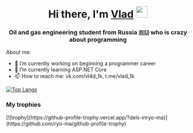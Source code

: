 <h1 align="center">Hi there, I'm <a href="https://t.me/vlad_1k" target="_blank">Vlad</a> 
<img src="https://github.com/blackcater/blackcater/raw/main/images/Hi.gif" height="32"/></h1>
<h3 align="center">Oil and gas engineering student from Russia 🇷🇺 who is crazy about programming</h3>

About me:
- 🔭 I’m currently working on beginning a programmer career
- 🌱 I’m currently learning ASP.NET Core
- 📫 How to reach me: vk.com/vl4d_1k, t.me/vlad_1k


[![Top Langs](https://github-readme-stats.vercel.app/api/top-langs/?username=anuraghazra&layout=compact)](https://github.com/anuraghazra/github-readme-stats)

<h3 align="left">My trophies</h3>
[![trophy](https://github-profile-trophy.vercel.app/?dels-inryo-ma)](https://github.com/ryo-ma/github-profile-trophy)

  
<!--
**dels-in/dels-in** is a ✨ _special_ ✨ repository because its `README.md` (this file) appears on your GitHub profile.

Here are some ideas to get you started:

- 🔭 I’m currently working on beginning a programmer career
- 🌱 I’m currently learning ASP.NET Core
- 👯 I’m looking to collaborate on ...
- 🤔 I’m looking for help with ...
- 💬 Ask me about ...
- 📫 How to reach me: ...
- 😄 Pronouns: ...
- ⚡ Fun fact: ...
-->
